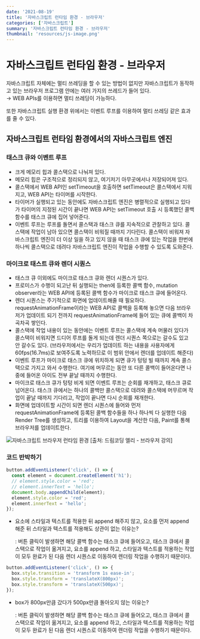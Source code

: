 ```yaml
---
date: '2021-08-19'
title: '자바스크립트 런타임 환경 - 브라우저'
categories: ['자바스크립트']
summary: '자바스크립트 런타임 환경 - 브라우저'
thumbnail: 'resources/js-image.png'
---
```


# 자바스크립트 런타임 환경 - 브라우저

자바스크립트 자체에는 멀티 쓰레딩을 할 수 있는 방법이 없지만 자바스크립트가 동작하고 있는 브라우저 프로그램 안에는 여러 가지의 쓰레드가 들어 있다.  
→ WEB APIs를 이용하면 멀티 쓰레딩이 가능하다.

또한 자바스크립트 실행 환경 위에서는 이벤트 루프를 이용하여 멀티 쓰레딩 같은 효과를 줄 수 있다.

## 자바스크립트 런타임 환경에서의 자바스크립트 엔진

### 태스크 큐와 이벤트 루프

- 크게 메모리 힙과 콜스택으로 나눠져 있다.
- 메모리 힙은 구조적으로 정리되지 않고, 여기저기 아무곳에서나 저장되어져 있다.
- 콜스택에서 WEB API인 setTimeout을 호출하면 setTimeout은 콜스택에서 지워지고, WEB API는 타이머를 시작한다.
- 타이머가 실행되고 있는 동안에도 자바스크립트 엔진은 병렬적으로 실행되고 있다가 타이머의 지정된 시간이 끝나면 WEB API는 setTimeout 호출 시 등록했던 콜백 함수를 태스크 큐에 집어 넣어준다.
- 이벤트 루프는 루프를 돌면서 콜스택과 태스크 큐를 지속적으로 관찰하고 있다. 콜스택에 작업이 남아 있으면 콜스택이 비워질 때까지 기다린다. 콜스택이 비워져 자바스크립트 엔진이 더 이상 일을 하고 있지 않을 때 태스크 큐에 있는 작업을 한번에 하나씩 콜스택으로 데려다 자바스크립트 엔진이 작업을 수행할 수 있도록 도와준다.

### 마이크로 태스트 큐와 렌더 시퀀스

- 태스크 큐 이외에도 마이크로 태스크 큐와 렌더 시퀀스가 있다.
- 프로미스가 수행이 되고난 뒤 실행되는 then에 등록한 콜백 함수, mutation observer라는 WEB API에 등록된 콜백 함수가 마이크로 태스크 큐에 들어온다.
- 렌더 시퀀스는 주기적으로 화면에 업데이트해줄 때 필요하다. requestAnimationFrame이라는 WEB API로 콜백을 등록해 놓으면 다음 브라우저가 업데이트 되기 전까지 requestAnimationFrame에 들어 있는 큐에 콜백이 차곡차곡 쌓인다.
- 콜스택에 작업 내용이 있는 동안에는 이벤트 루프는 콜스택에 계속 머물러 있다가 콜스택이 비워지면 드디어 루프를 돌게 되는데 렌더 시퀀스 쪽으로는 갈수도 있고 안 갈수도 있다. (브라우저에서는 우리가 업데이트 하는 내용을 사용자에게 60fps(16.7ms)로 보여주도록 노력하므로 이 범위 안에서 렌더를 업데이트 해준다)
- 이벤트 루프가 마이크로 태스크 큐에 위치하게 되면 큐가 텅텅 빌 때까지 계속 콜스택으로 가지고 와서 수행한다. 여기에 머무르는 동안 또 다른 콜백이 들어온다면 나중에 들어온 아이도 전부 끝날 때까지 수행한다.
- 마이크로 태스크 큐가 텅텅 비게 되면 이벤트 루프는 순회를 재개하고, 태스크 큐로 넘어온다. 태스크 큐에서는 하나의 콜백만 콜스택으로 데려와 콜스택에 머무르며 작업이 끝날 때까지 기다리고, 작업이 끝나면 다시 순회를 재개한다.
- 화면에 업데이트할 시간이 되면 렌더 시퀀스에 들어와 먼저 requestAnimationFrame에 등록된 콜백 함수들을 하나 하나씩 다 실행한 다음 Render Tree를 생성하고, 트리를 이용하여 Layout을 계산한 다음, Paint를 통해 브라우저를 업데이트한다.

![자바스크립트 브라우저 런타임 환경](resources/js-runtime-env)
[출처: 드림코딩 엘리 - 브라우저 강의]

### 코드 반박하기

```jsx
button.addEventListener('click', () => {
  const element = document.createElement('h1');
  // element.style.color = 'red';
  // element.innerText = 'hello';
  document.body.appendChild(element);
  element.style.color = 'red';
  element.innerText = 'hello';
});
```

- 요소에 스타일과 텍스트를 적용한 뒤 append 해주지 않고, 요소를 먼저 append 해준 뒤 스타일과 텍스트를 적용해도 상관이 없는 이유는?

  : 버튼 클릭이 발생하면 해당 콜백 함수는 태스크 큐에 들어오고, 태스크 큐에서 콜스택으로 작업이 옮겨지고, 요소를 append 하고, 스타일과 텍스트를 적용하는 작업이 모두 완료가 된 다음 렌더 시퀀스로 이동하여 렌더링 작업을 수행하기 때문이다.

```jsx
button.addEventListener('click', () => {
  box.style.transition = 'transform 1s ease-in';
  box.style.transform = 'translateX(800px)';
  box.style.transform = 'translateX(500px)';
});
```

- box가 800px만큼 갔다가 500px만큼 돌아오지 않는 이유는?

  : 버튼 클릭이 발생하면 해당 콜백 함수는 태스크 큐에 들어오고, 태스크 큐에서 콜스택으로 작업이 옮겨지고, 요소를 append 하고, 스타일과 텍스트를 적용하는 작업이 모두 완료가 된 다음 렌더 시퀀스로 이동하여 렌더링 작업을 수행하기 때문이다.
